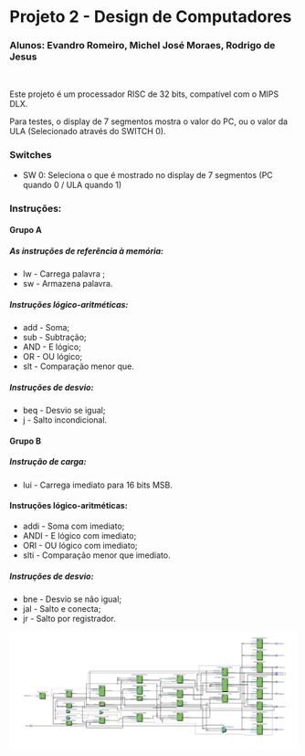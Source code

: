# Projeto 2 - Design de Computadores
### Alunos: Evandro Romeiro, Michel José Moraes, Rodrigo de Jesus
<br />

Este projeto é um processador RISC de 32 bits, compatível com o MIPS DLX. </br>

Para testes, o display de 7 segmentos mostra o valor do PC, ou o valor da ULA (Selecionado através do SWITCH 0).


### Switches
<ul>
  <li>SW 0: Seleciona o que é mostrado no display de 7 segmentos (PC quando 0 / ULA quando 1) </li>
</ul>


### Instruções:

#### Grupo A

##### As instruções de referência à memória:
<ul>

<li> lw - Carrega palavra ; </li>

<li> sw - Armazena palavra. </li>

</ul>

##### Instruções lógico-aritméticas:
<ul>

<li> add - Soma; </li> 

<li> sub - Subtração; </li> 

<li> AND - E lógico; </li> 

<li> OR - OU lógico; </li> 

<li> slt - Comparação menor que. </li> 

</ul>


##### Instruções de desvio:
<ul>
<li> beq - Desvio se igual; </li>

<li> j - Salto incondicional. </li>
</ul> 

#### Grupo B

##### Instrução de carga:
<ul>

<li> lui - Carrega imediato para 16 bits MSB. </li> 
</ul>

#### Instruções lógico-aritméticas:
<ul>

<li> addi - Soma com imediato; </li> 

<li> ANDI - E lógico com imediato; </li> 

<li> ORI - OU lógico com imediato; </li> 

<li> slti - Comparação menor que imediato. </li> 
</ul>

##### Instruções de desvio:
<ul>

<li> bne - Desvio se não igual; </li> 

<li> jal - Salto e conecta; </li> 

<li> jr - Salto por registrador. </li> 

</ul>


<p align="center">
  <img src="MIPSRTL-1.jpg" width="1000" title="RTL">
</p>
